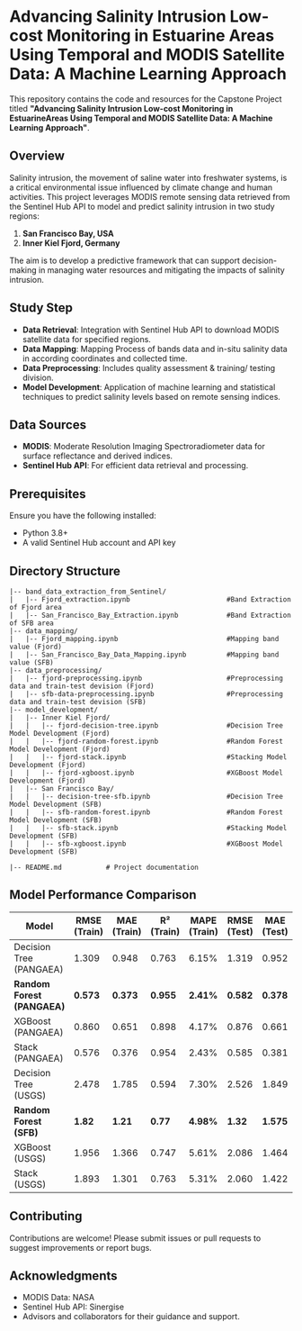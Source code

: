 # Advancing Salinity Intrusion Low-cost Monitoring in Estuarine Areas Using Temporal and MODIS Satellite Data: A Machine Learning Approach

This repository contains the code and resources for the Capstone Project titled **"Advancing Salinity Intrusion Low-cost Monitoring in EstuarineAreas Using Temporal and MODIS Satellite Data: A Machine Learning Approach"**.

## Overview
Salinity intrusion, the movement of saline water into freshwater systems, is a critical environmental issue influenced by climate change and human activities. This project leverages MODIS remote sensing data retrieved from the Sentinel Hub API to model and predict salinity intrusion in two study regions:

1. **San Francisco Bay, USA**
2. **Inner Kiel Fjord, Germany**

The aim is to develop a predictive framework that can support decision-making in managing water resources and mitigating the impacts of salinity intrusion.

## Study Step
- **Data Retrieval**: Integration with Sentinel Hub API to download MODIS satellite data for specified regions.
- **Data Mapping**: Mapping Process of bands data and in-situ salinity data in according coordinates and collected time.
- **Data Preprocessing**: Includes quality assessment & training/ testing division.
- **Model Development**: Application of machine learning and statistical techniques to predict salinity levels based on remote sensing indices.

## Data Sources
- **MODIS**: Moderate Resolution Imaging Spectroradiometer data for surface reflectance and derived indices.
- **Sentinel Hub API**: For efficient data retrieval and processing.

## Prerequisites
Ensure you have the following installed:
- Python 3.8+
- A valid Sentinel Hub account and API key

## Directory Structure
```
|-- band_data_extraction_from_Sentinel/               
|   |-- Fjord_extraction.ipynb                        #Band Extraction of Fjord area
|   |-- San_Francisco_Bay_Extraction.ipynb            #Band Extraction of SFB area
|-- data_mapping/
|   |-- Fjord_mapping.ipynb                           #Mapping band value (Fjord)
|   |-- San_Francisco_Bay_Data_Mapping.ipynb          #Mapping band value (SFB)
|-- data_preprocessing/
|   |-- fjord-preprocessing.ipynb                     #Preprocessing data and train-test devision (Fjord)
|   |-- sfb-data-preprocessing.ipynb                  #Preprocessing data and train-test devision (SFB)
|-- model_development/
|   |-- Inner Kiel Fjord/
|   |   |-- fjord-decision-tree.ipynb                 #Decision Tree Model Development (Fjord)
|   |   |-- fjord-random-forest.ipynb                 #Random Forest Model Development (Fjord)
|   |   |-- fjord-stack.ipynb                         #Stacking Model Development (Fjord)
|   |   |-- fjord-xgboost.ipynb                       #XGBoost Model Development (Fjord)
|   |-- San Francisco Bay/
|   |   |-- decision-tree-sfb.ipynb                   #Decision Tree Model Development (SFB)
|   |   |-- sfb-random-forest.ipynb                   #Random Forest Model Development (SFB)
|   |   |-- sfb-stack.ipynb                           #Stacking Model Development (SFB)
|   |   |-- sfb-xgboost.ipynb                         #XGBoost Model Development (SFB)  

|-- README.md           # Project documentation
```
## Model Performance Comparison

| **Model**                     | **RMSE (Train)** | **MAE (Train)** | **R² (Train)** | **MAPE (Train)** | **RMSE (Test)** | **MAE (Test)** | **R² (Test)** | **MAPE (Test)** |
|--------------------------------|------------------|-----------------|----------------|------------------|-----------------|----------------|---------------|-----------------|
| Decision Tree (PANGAEA)        | 1.309           | 0.948           | 0.763          | 6.15%            | 1.319           | 0.952          | 0.759         | 6.19%           |
| **Random Forest (PANGAEA)**    | **0.573**       | **0.373**       | **0.955**      | **2.41%**        | **0.582**       | **0.378**      | **0.953**     | **2.46%**       |
| XGBoost (PANGAEA)              | 0.860           | 0.651           | 0.898          | 4.17%            | 0.876           | 0.661          | 0.893         | 4.25%           |
| Stack (PANGAEA)                | 0.576           | 0.376           | 0.954          | 2.43%            | 0.585           | 0.381          | 0.952         | 2.47%           |
| Decision Tree (USGS)           | 2.478           | 1.785           | 0.594          | 7.30%            | 2.526           | 1.849          | 0.584         | 7.48%           |
| **Random Forest (SFB)**        | **1.82**        | **1.21**        | **0.77**       | **4.98%**        | **1.32**        | **1.575**      | **0.74**      | **5.34%**       |
| XGBoost (USGS)                 | 1.956           | 1.366           | 0.747          | 5.61%            | 2.086           | 1.464          | 0.716         | 5.97%           |
| Stack (USGS)                   | 1.893           | 1.301           | 0.763          | 5.31%            | 2.060           | 1.422          | 0.723         | 5.75%           |

## Contributing
Contributions are welcome! Please submit issues or pull requests to suggest improvements or report bugs.

## Acknowledgments
- MODIS Data: NASA
- Sentinel Hub API: Sinergise
- Advisors and collaborators for their guidance and support.
